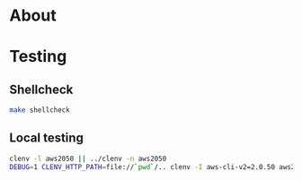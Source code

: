 # About

# Testing

## Shellcheck
```bash
make shellcheck
```

## Local testing
```bash
clenv -l aws2050 || ../clenv -n aws2050
DEBUG=1 CLENV_HTTP_PATH=file://`pwd`/.. clenv -I aws-cli-v2=2.0.50 aws2050
```
